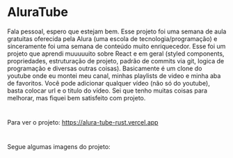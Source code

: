 # AluraTube

Fala pessoal, espero que estejam bem. Esse projeto foi uma semana de aula gratuitas oferecida pela Alura (uma escola de tecnologia/programação) e sinceramente foi uma semana de conteúdo muito enriquecedor. Esse foi um projeto que aprendi muuuuuito sobre React e em geral (styled components, propriedades, estruturação de projeto, padrão de commits via git, logica de programação e diversas outras coisas). Basicamente é um clone do youtube onde eu montei meu canal, minhas playlists de video e minha aba de favoritos. Você pode adicionar qualquer vídeo (não só do youtube), basta colocar url e o titulo do vídeo. Sei que tenho muitas coisas para melhorar, mas fiquei bem satisfeito com projeto.
#
Para ver o projeto: https://alura-tube-rust.vercel.app
# 
Segue algumas imagens do projeto:
